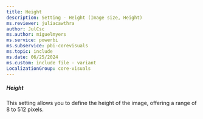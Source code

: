 ```yaml
---
title: Height
description: Setting - Height (Image size, Height)
ms.reviewer: juliacawthra
author: JulCsc
ms.author: miguelmyers
ms.service: powerbi
ms.subservice: pbi-corevisuals
ms.topic: include
ms.date: 06/25/2024
ms.custom: include file - variant
LocalizationGroup: core-visuals
---
```

##### Height

This setting allows you to define the height of the image, offering a range of 8 to 512 pixels.
